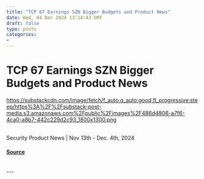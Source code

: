 ```yaml
---
title: "TCP 67 Earnings SZN Bigger Budgets and Product News"
date: Wed, 04 Dec 2024 13:14:43 GMT
draft: false
type: posts
categories: 
- 
---
```

# TCP 67 Earnings SZN Bigger Budgets and Product News
https://substackcdn.com/image/fetch/f_auto,q_auto:good,fl_progressive:steep/https%3A%2F%2Fsubstack-post-media.s3.amazonaws.com%2Fpublic%2Fimages%2F486d4806-a7f6-4ca0-a8b7-442c229d2c93_1800x1300.png
<br/>

<br/>
Security Product News | Nov 13th - Dec. 4th, 2024

#### [Source](https://www.cybersecuritypulse.net/p/tcp-67-earnings-szn-bigger-budgets)

<br/>
---
